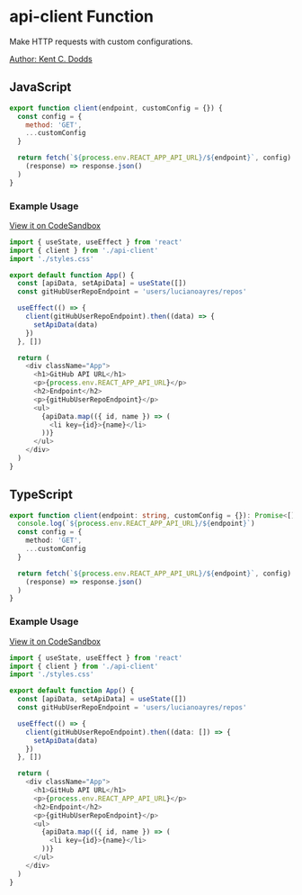 # api-client Function

Make HTTP requests with custom configurations.

[Author: Kent C. Dodds](https://github.com/kentcdodds/bookshelf 'Author: Kent C. Dodds')

## JavaScript

```javascript
export function client(endpoint, customConfig = {}) {
  const config = {
    method: 'GET',
    ...customConfig
  }

  return fetch(`${process.env.REACT_APP_API_URL}/${endpoint}`, config).then(
    (response) => response.json()
  )
}
```

### Example Usage

[View it on CodeSandbox](https://codesandbox.io/s/api-client-javascript-h3nh7h?file=/src/App.js 'Javascript api-client function code snippet')

```javascript
import { useState, useEffect } from 'react'
import { client } from './api-client'
import './styles.css'

export default function App() {
  const [apiData, setApiData] = useState([])
  const gitHubUserRepoEndpoint = 'users/lucianoayres/repos'

  useEffect(() => {
    client(gitHubUserRepoEndpoint).then((data) => {
      setApiData(data)
    })
  }, [])

  return (
    <div className="App">
      <h1>GitHub API URL</h1>
      <p>{process.env.REACT_APP_API_URL}</p>
      <h2>Endpoint</h2>
      <p>{gitHubUserRepoEndpoint}</p>
      <ul>
        {apiData.map(({ id, name }) => (
          <li key={id}>{name}</li>
        ))}
      </ul>
    </div>
  )
}
```

## TypeScript

```typescript
export function client(endpoint: string, customConfig = {}): Promise<[]> {
  console.log(`${process.env.REACT_APP_API_URL}/${endpoint}`)
  const config = {
    method: 'GET',
    ...customConfig
  }

  return fetch(`${process.env.REACT_APP_API_URL}/${endpoint}`, config).then(
    (response) => response.json()
  )
}
```

### Example Usage

[View it on CodeSandbox](https://codesandbox.io/s/async-river-m2tgbp?file=/src/App.tsx 'TypeScript api-client function code snippet')

```typescript
import { useState, useEffect } from 'react'
import { client } from './api-client'
import './styles.css'

export default function App() {
  const [apiData, setApiData] = useState([])
  const gitHubUserRepoEndpoint = 'users/lucianoayres/repos'

  useEffect(() => {
    client(gitHubUserRepoEndpoint).then((data: []) => {
      setApiData(data)
    })
  }, [])

  return (
    <div className="App">
      <h1>GitHub API URL</h1>
      <p>{process.env.REACT_APP_API_URL}</p>
      <h2>Endpoint</h2>
      <p>{gitHubUserRepoEndpoint}</p>
      <ul>
        {apiData.map(({ id, name }) => (
          <li key={id}>{name}</li>
        ))}
      </ul>
    </div>
  )
}
```
